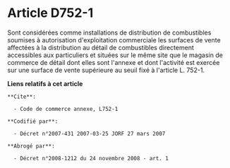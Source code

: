 # Article D752-1

Sont considérées comme installations de distribution de combustibles soumises à autorisation d'exploitation commerciale les
surfaces de vente affectées à la distribution au détail de combustibles directement accessibles aux particuliers et situées
sur le même site que le magasin de commerce de détail dont elles sont l'annexe et dont l'activité est exercée sur une surface
de vente supérieure au seuil fixé à l'article L. 752-1.

**Liens relatifs à cet article**

	**Cite**:

	  - Code de commerce annexe, L752-1

	**Codifié par**:

	  - Décret n°2007-431 2007-03-25 JORF 27 mars 2007

	**Abrogé par**:

	  - Décret n°2008-1212 du 24 novembre 2008 - art. 1
